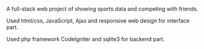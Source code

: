 A full-stack web project of showing sports data and competing with friends.

Used html/css, JavaScript, Ajax and responsive web design for interface part.

Used php framework CodeIgniter and sqlite3 for backend part.
